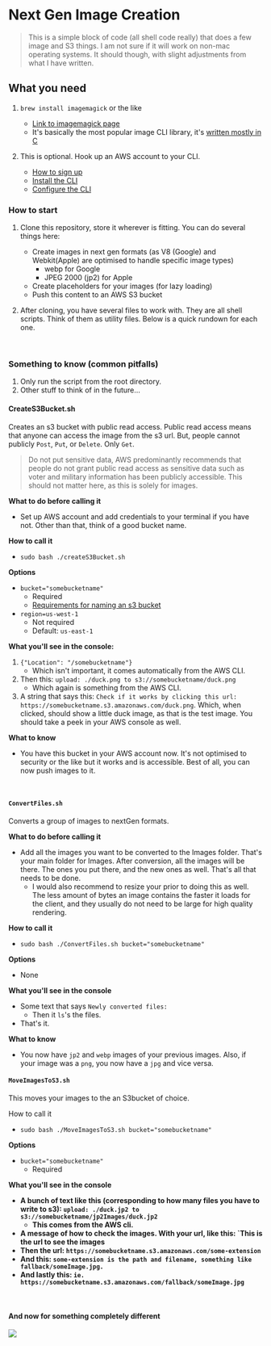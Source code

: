 # Next Gen Image Creation

<blockquote>This is a simple block of code (all shell code really) that does a few image and S3 things. I am not sure if it will work on non-mac operating systems. It should though, with slight adjustments from what I have written.</blockquote>

## What you need

1. `brew install imagemagick` or the like

   - [Link to imagemagick page](https://www.imagemagick.org)
   - It's basically the most popular image CLI library, it's [written mostly in C](https://github.com/ImageMagick/ImageMagick)

2. This is optional. Hook up an AWS account to your CLI.
   - [How to sign up](https://aws.amazon.com/premiumsupport/knowledge-center/create-and-activate-aws-account/)
   - [Install the CLI](https://docs.aws.amazon.com/cli/latest/userguide/cli-chap-install.html)
   - [Configure the CLI](https://docs.aws.amazon.com/cli/latest/userguide/cli-chap-configure.html#cli-quick-configuration)

### How to start

1. Clone this repository, store it wherever is fitting. You can do several things here:

   - Create images in next gen formats (as V8 (Google) and Webkit(Apple) are optimised to handle specific image types)
     - webp for Google
     - JPEG 2000 (jp2) for Apple
   - Create placeholders for your images (for lazy loading)
   - Push this content to an AWS S3 bucket

2. After cloning, you have several files to work with. They are all shell scripts. Think of them as utility files. Below is a quick rundown for each one.

<br />

### Something to know (common pitfalls)

1. Only run the script from the root directory.
2. Other stuff to think of in the future...

#### CreateS3Bucket.sh

Creates an s3 bucket with public read access. Public read access means that anyone can access the image from the s3 url. But, people cannot publicly `Post`, `Put`, or `Delete`. Only `Get`.

<blockquote>Do not put sensitive data, AWS predominantly recommends that people do not grant public read access as sensitive data such as voter and military information has been publicly accessible. This should not matter here, as this is solely for images.</blockquote>

<b>What to do before calling it</b>

- Set up AWS account and add credentials to your terminal if you have not. Other than that, think of a good bucket name.

<b>How to call it</b>

- `sudo bash ./createS3Bucket.sh`

<b>Options</b>

- `bucket="somebucketname"`
  - Required
  - [Requirements for naming an s3 bucket](https://docs.aws.amazon.com/awscloudtrail/latest/userguide/cloudtrail-s3-bucket-naming-requirements.html)
- `region=us-west-1`
  - Not required
  - Default: `us-east-1`

<b>What you'll see in the console:</b>

1. `{"Location": "/somebucketname"}`
   - Which isn't important, it comes automatically from the AWS CLI.
2. Then this: `upload: ./duck.png to s3://somebucketname/duck.png`
   - Which again is something from the AWS CLI.
3. A string that says this: `Check if it works by clicking this url: https://somebucketname.s3.amazonaws.com/duck.png`. Which, when clicked, should show a little duck image, as that is the test image. You should take a peek in your AWS console as well.

<b>What to know</b>

- You have this bucket in your AWS account now. It's not optimised to security or the like but it works and is accessible. Best of all, you can now push images to it.

<br />

#### `ConvertFiles.sh`

Converts a group of images to nextGen formats.

<b>What to do before calling it</b>

- Add all the images you want to be converted to the Images folder. That's your main folder for Images. After conversion, all the images will be there. The ones you put there, and the new ones as well. That's all that needs to be done.
  - I would also recommend to resize your prior to doing this as well. The less amount of bytes an image contains the faster it loads for the client, and they usually do not need to be large for high quality rendering.

<b>How to call it</b>

- `sudo bash ./ConvertFiles.sh bucket="somebucketname"`

<b>Options</b>

- None

<b>What you'll see in the console</b>

- Some text that says `Newly converted files:`
  - Then it `ls`'s the files.
- That's it.

<b>What to know</b>

- You now have `jp2` and `webp` images of your previous images. Also, if your image was a `png`, you now have a `jpg` and vice versa.

#### `MoveImagesToS3.sh`

This moves your images to the an S3bucket of choice.

How to call it

- `sudo bash ./MoveImagesToS3.sh bucket="somebucketname"`

<b>Options</b>

- `bucket="somebucketname"`
  - Required

<b>What you'll see in the console

- A bunch of text like this (corresponding to how many files you have to write to s3): `upload: ./duck.jp2 to s3://somebucketname/jp2Images/duck.jp2`
  - This comes from the AWS cli.
- A message of how to check the images. With your url, like this: `This is the url to see the images
- Then the url: `https://somebucketname.s3.amazonaws.com/some-extension`
- And this: `some-extension is the path and filename, something like fallback/someImage.jpg.`
- And lastly this: `ie. https://somebucketname.s3.amazonaws.com/fallback/someImage.jpg`

<br />

#### And now for something completely different

![](http://gph.is/1hpo1J8)